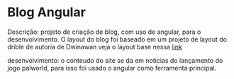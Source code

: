 <h1>Blog Angular</h1>

<p>
  Descrição: projeto de criação de blog, com uso de angular, para o desenvolvimento.
  O layout do blog foi baseado em um projeto de layout do drible de autoria de Dwinawan
  veja o layout base nessa <a href="https://dribbble.com/shots/18089191-Blog-Layout">link</a>
</p>

<p>
  desenvolvimento: o conteudo do site se da em noticias do lançamento do jogo palworld, para isso 
  foi usado o angular como ferramenta principal.
</p>
